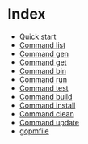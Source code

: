 Index
=====

- [Quick start](Quickstart.md)
- [Command list](list.md)
- [Command gen](Gen.md)
- [Command get](Get.md)
- [Command bin](Bin.md)
- [Command run](Run.md)
- [Command test](test.md)
- [Command build](Build.md)
- [Command install](Install.md)
- [Command clean](clean.md)
- [Command update](Update.md)
- [gopmfile](gopmfile.md)

